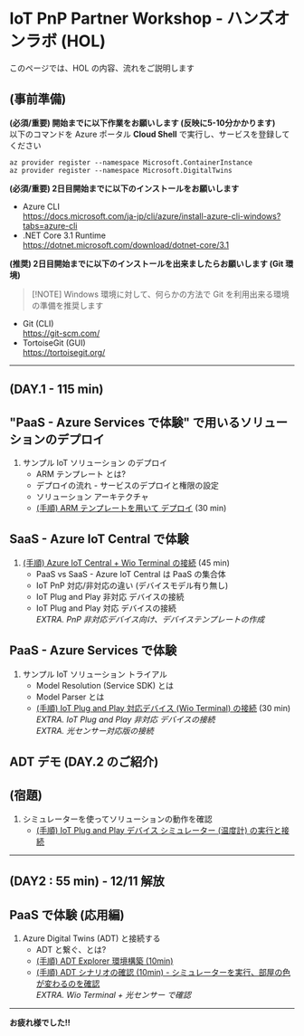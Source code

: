 # IoT PnP Partner Workshop - ハンズオンラボ (HOL)

このページでは、HOL の内容、流れをご説明します

## (事前準備)
**(必須/重要) 開始までに以下作業をお願いします (反映に5-10分かかります)**  
以下のコマンドを Azure ポータル **Cloud Shell** で実行し、サービスを登録してください  
```
az provider register --namespace Microsoft.ContainerInstance  
az provider register --namespace Microsoft.DigitalTwins  
```

**(必須/重要) 2日目開始までに以下のインストールをお願いします**  

- Azure CLI  
https://docs.microsoft.com/ja-jp/cli/azure/install-azure-cli-windows?tabs=azure-cli
- .NET Core 3.1 Runtime  
https://dotnet.microsoft.com/download/dotnet-core/3.1

**(推奨) 2日目開始までに以下のインストールを出来ましたらお願いします (Git 環境)**  
> [!NOTE] Windows 環境に対して、何らかの方法で Git を利用出来る環境の準備を推奨します  

- Git (CLI)    
https://git-scm.com/  
- TortoiseGit (GUI)  
https://tortoisegit.org/  


***  

## (DAY.1 - 115 min)
## "PaaS - Azure Services で体験" で用いるソリューションのデプロイ  
1. サンプル IoT ソリューション のデプロイ
    - ARM テンプレート とは?  
    - デプロイの流れ - サービスのデプロイと権限の設定
    - ソリューション アーキテクチャ
    - [(手順) ARM テンプレートを用いて デプロイ](./deployment/) (30 min)

## SaaS - Azure IoT Central で体験  
1. [(手順) Azure IoT Central + Wio Terminal の接続](./wioterminal/) (45 min)  
    - PaaS vs SaaS - Azure IoT Central は PaaS の集合体  
    - IoT PnP 対応/非対応の違い (デバイスモデル有り無し)  
    - IoT Plug and Play 非対応 デバイスの接続  
    - IoT Plug and Play 対応 デバイスの接続  
    *EXTRA. PnP 非対応デバイス向け、デバイステンプレートの作成*  

## PaaS - Azure Services で体験
1. サンプル IoT ソリューション トライアル
    - Model Resolution (Service SDK) とは  
    - Model Parser とは
    - [(手順) IoT Plug and Play 対応デバイス (Wio Terminal) の接続](./wioterminal/sample.md) (30 min)  
    *EXTRA. IoT Plug and Play 非対応 デバイスの接続*  
    *EXTRA. 光センサー対応版の接続*  

## ADT デモ (DAY.2 のご紹介)  

## (宿題)  
1. シミュレーターを使ってソリューションの動作を確認  
    - [(手順) IoT Plug and Play デバイス シミュレーター (温度計) の実行と接続](./simulator/)  

***  

## (DAY2 : 55 min) - **12/11 解放**  
## PaaS で体験 (応用編)
1. Azure Digital Twins (ADT) と接続する
    - ADT と繋ぐ、とは?
    - [(手順) ADT Explorer 環境構築 (10min)](./adt/explorer.md)
    - [(手順) ADT シナリオの確認 (10min) - シミュレーターを実行、部屋の色が変わるのを確認](./adt/)  
    *EXTRA. Wio Terminal + 光センサー で確認*  

***
**お疲れ様でした!!**  
